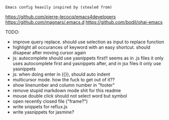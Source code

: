     Emacs config heavily inspired by (stealed from)

https://github.com/pierre-lecocq/emacs4developers
https://github.com/magnars/.emacs.d
https://github.com/bodil/ohai-emacs


TODO:
- improve query replace. should use selection as input to replace function
- highlight all occurances of keyword with an easy shortcut. should disapear after moving cursor again
- js: autocomplete should use yasnippets first!! seems as in .js files it only uses autocomplete first and yasnippets after, and in jsx files it only use yasnippets
- js: when doing enter in ({}), should auto indent
- multicursor mode. how the fuck to get out of it??
- show linenumber and column number in "footer"
- remove stupid markdown mode shit for this readme
- mouse double click should not select word but symbol
- open recently closed file ("frame?")
- write snippets for reflux.js
- write yasnippets for jasmine?
